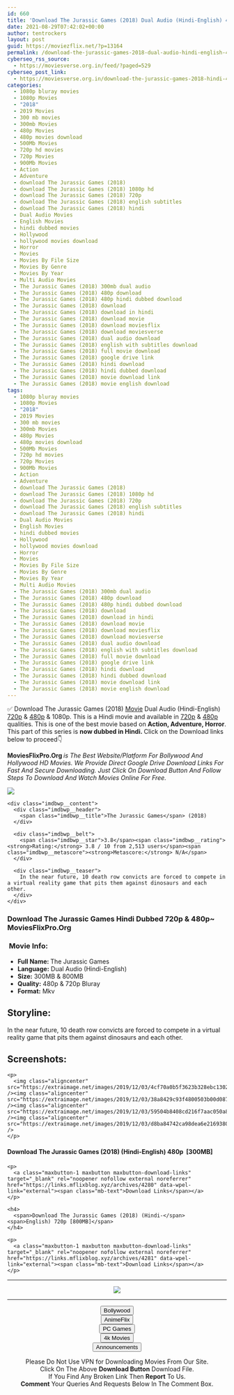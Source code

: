 ```yaml
---
id: 660
title: 'Download The Jurassic Games (2018) Dual Audio (Hindi-English) 480p [300MB] || 720p [800MB]'
date: 2021-08-29T07:42:02+00:00
author: tentrockers
layout: post
guid: https://moviezflix.net/?p=13164
permalink: /download-the-jurassic-games-2018-dual-audio-hindi-english-480p-300mb-720p-800mb/
cyberseo_rss_source:
  - https://moviesverse.org.in/feed/?paged=529
cyberseo_post_link:
  - https://moviesverse.org.in/download-the-jurassic-games-2018-hindi-480p-720p/
categories:
  - 1080p bluray movies
  - 1080p Movies
  - "2018"
  - 2019 Movies
  - 300 mb movies
  - 300mb Movies
  - 480p Movies
  - 480p movies download
  - 500Mb Movies
  - 720p hd movies
  - 720p Movies
  - 900Mb Movies
  - Action
  - Adventure
  - download The Jurassic Games (2018)
  - download The Jurassic Games (2018) 1080p hd
  - download The Jurassic Games (2018) 720p
  - download The Jurassic Games (2018) english subtitles
  - download The Jurassic Games (2018) hindi
  - Dual Audio Movies
  - English Movies
  - hindi dubbed movies
  - Hollywood
  - hollywood movies download
  - Horror
  - Movies
  - Movies By File Size
  - Movies By Genre
  - Movies By Year
  - Multi Audio Movies
  - The Jurassic Games (2018) 300mb dual audio
  - The Jurassic Games (2018) 480p download
  - The Jurassic Games (2018) 480p hindi dubbed download
  - The Jurassic Games (2018) download
  - The Jurassic Games (2018) download in hindi
  - The Jurassic Games (2018) download movie
  - The Jurassic Games (2018) download moviesflix
  - The Jurassic Games (2018) download moviesverse
  - The Jurassic Games (2018) dual audio download
  - The Jurassic Games (2018) english with subtitles download
  - The Jurassic Games (2018) full movie download
  - The Jurassic Games (2018) google drive link
  - The Jurassic Games (2018) hindi download
  - The Jurassic Games (2018) hindi dubbed download
  - The Jurassic Games (2018) movie download link
  - The Jurassic Games (2018) movie english download
tags:
  - 1080p bluray movies
  - 1080p Movies
  - "2018"
  - 2019 Movies
  - 300 mb movies
  - 300mb Movies
  - 480p Movies
  - 480p movies download
  - 500Mb Movies
  - 720p hd movies
  - 720p Movies
  - 900Mb Movies
  - Action
  - Adventure
  - download The Jurassic Games (2018)
  - download The Jurassic Games (2018) 1080p hd
  - download The Jurassic Games (2018) 720p
  - download The Jurassic Games (2018) english subtitles
  - download The Jurassic Games (2018) hindi
  - Dual Audio Movies
  - English Movies
  - hindi dubbed movies
  - Hollywood
  - hollywood movies download
  - Horror
  - Movies
  - Movies By File Size
  - Movies By Genre
  - Movies By Year
  - Multi Audio Movies
  - The Jurassic Games (2018) 300mb dual audio
  - The Jurassic Games (2018) 480p download
  - The Jurassic Games (2018) 480p hindi dubbed download
  - The Jurassic Games (2018) download
  - The Jurassic Games (2018) download in hindi
  - The Jurassic Games (2018) download movie
  - The Jurassic Games (2018) download moviesflix
  - The Jurassic Games (2018) download moviesverse
  - The Jurassic Games (2018) dual audio download
  - The Jurassic Games (2018) english with subtitles download
  - The Jurassic Games (2018) full movie download
  - The Jurassic Games (2018) google drive link
  - The Jurassic Games (2018) hindi download
  - The Jurassic Games (2018) hindi dubbed download
  - The Jurassic Games (2018) movie download link
  - The Jurassic Games (2018) movie english download
---
```

<div class="thecontent clearfix">
  <p>
    ✅ Download The Jurassic Games (2018) <a href="https://moviesverse.org.in/category/movies/" data-wpel-link="internal">Movie</a> Dual Audio (Hindi-English) <a href="https://moviesverse.org.in/720p-movies/" data-wpel-link="internal">720p</a>&nbsp;&&nbsp;<a href="https://moviesverse.org.in/480p-movies/" data-wpel-link="internal">480p</a> & 1080p. This is a Hindi movie and available in <a href="https://moviesverse.org.in/720p-movies/" data-wpel-link="internal">720p</a>&nbsp;&&nbsp;<a href="https://moviesverse.org.in/480p-movies/" data-wpel-link="internal">480p</a> qualities. This is one of the best movie based on <strong>Action, Adventure, Horror</strong>. This part of this series is <strong>now dubbed in <span>Hindi.&nbsp;</span></strong><span>Click on the Download links below to proceed👇</span>
  </p>
  
  <p>
    <strong><span>MoviesFlixPro.Org&nbsp;</span></strong><em>is The Best Website/Platform For Bollywood And Hollywood HD Movies. We Provide Direct Google Drive Download Links For Fast And Secure Downloading. Just Click On Download Button And Follow Steps To&nbsp;Download And Watch Movies Online For Free.</em>
  </p>
  
  <div class="imdbwp imdbwp--movie dark">
    <div class="imdbwp__thumb">
      <a class="imdbwp__link" target="_blank" title="The Jurassic Games" href="https://www.imdb.com/title/tt6710826/" rel="nofollow external noopener noreferrer" data-wpel-link="external"><img class="imdbwp__img" src="https://m.media-amazon.com/images/M/MV5BZWJkMzE4ZTAtOTY1ZS00YmZjLWI2MzQtZTg4MzdiN2U4NmUyXkEyXkFqcGdeQXVyMTUwMzY1MDM@._V1_SX300.jpg" /></a>
    </div>
    
    <div class="imdbwp__content">
      <div class="imdbwp__header">
        <span class="imdbwp__title">The Jurassic Games</span> (2018)
      </div>
      
      <div class="imdbwp__belt">
        <span class="imdbwp__star">3.8</span><span class="imdbwp__rating"><strong>Rating:</strong> 3.8 / 10 from 2,513 users</span><span class="imdbwp__metascore"><strong>Metascore:</strong> N/A</span>
      </div>
      
      <div class="imdbwp__teaser">
        In the near future, 10 death row convicts are forced to compete in a virtual reality game that pits them against dinosaurs and each other.
      </div>
    </div>
  </div>
  
  <h3>
    <span>Download The Jurassic Games Hindi Dubbed 720p & 480p~ MoviesFlixPro.Org</span>
  </h3>
  
  <h3>
    <span>&nbsp;Movie Info:&nbsp;</span>
  </h3>
  
  <ul>
    <li>
      <strong>Full Name: </strong>The Jurassic Games
    </li>
    <li>
      <strong>Language:</strong> Dual Audio (Hindi-English)
    </li>
    <li>
      <strong>Size:</strong> 300MB & 800MB
    </li>
    <li>
      <strong>Quality:</strong> 480p & 720p Bluray
    </li>
    <li>
      <strong>Format:</strong>&nbsp;Mkv
    </li>
  </ul>
  
  <h2>
    <span>Storyline:</span>
  </h2>
  
  <p>
    In the near future, 10 death row convicts are forced to compete in a virtual reality game that pits them against dinosaurs and each other.
  </p>
  
  <div class="summary_text">
    <h2>
      <span>Screenshots:</span>
    </h2>
    
    <p>
      <img class="aligncenter" src="https://extraimage.net/images/2019/12/03/4cf70a0b5f3623b328ebc130232a9ede.jpg" /><img class="aligncenter" src="https://extraimage.net/images/2019/12/03/38a8429c93f4800503b00d0873bf1880.jpg" /><img class="aligncenter" src="https://extraimage.net/images/2019/12/03/59504b8408cd216f7aac050a8de73248.jpg" /><img class="aligncenter" src="https://extraimage.net/images/2019/12/03/d8ba84742ca98dea6e21693807253fe5.jpg" />
    </p>
  </div>
  
  <div class="inline canwrap">
    <h4>
      <span>Download The Jurassic Games (2018) (Hindi-English) </span><span>480p&nbsp; [300MB]</span>
    </h4>
    
    <p>
      <a class="maxbutton-1 maxbutton maxbutton-download-links" target="_blank" rel="noopener nofollow external noreferrer" href="https://links.mflixblog.xyz/archives/4280" data-wpel-link="external"><span class="mb-text">Download Links</span></a>
    </p>
    
    <h4>
      <span>Download The Jurassic Games (2018) (Hindi-</span><span>English) 720p [800MB]</span>
    </h4>
    
    <p>
      <a class="maxbutton-1 maxbutton maxbutton-download-links" target="_blank" rel="noopener nofollow external noreferrer" href="https://links.mflixblog.xyz/archives/4281" data-wpel-link="external"><span class="mb-text">Download Links</span></a>
    </p>
  </div>
</div>

<center>
  </p> 
  
  <hr />
  
  <p>
    <a href="http://gdrivepro.xyz/join.php" data-wpel-link="external" target="_blank" rel="nofollow external noopener noreferrer"><img src="https://i.imgur.com/FhMdWdW.png" /></a>
  </p>
  
  <hr />
  
  <p>
    <a href="https://dogemovies.xyz" target="_blank" data-wpel-link="external" rel="nofollow external noopener noreferrer"><button class="button button5">Bollywood</button></a><br /> <a href="https://animeflix.in" target="_blank" data-wpel-link="external" rel="nofollow external noopener noreferrer"><button class="button button5">AnimeFlix</button></a><br /> <a href="https://gamesflix.net/" target="_blank" data-wpel-link="external" rel="nofollow external noopener noreferrer"><button class="button button5">PC Games</button></a><br /> <a href="https://uhdmovies.in" target="_blank" data-wpel-link="external" rel="nofollow external noopener noreferrer"><button class="button button5">4k Movies</button></a><br /> <a href="https://moviesverse.org.in/announcements/" target="_blank" data-wpel-link="internal" rel="noopener"><button class="button button5">Announcements</button></a>
  </p>
  
  <div class="alert alert-danger">
    Please Do Not Use VPN for Downloading Movies From Our Site.
  </div>
  
  <div class="alert alert-success">
    Click On The Above <strong>Download Button</strong> Download File.
  </div>
  
  <div class="alert alert-warning">
    If You Find Any Broken Link Then <strong>Report</strong> To Us.
  </div>
  
  <div class="alert alert-info">
    <strong>Comment</strong> Your Queries And Requests Below In The Comment Box.
  </div>
  
  <p>
    </center>
  </p>